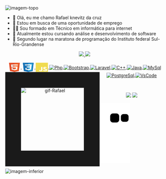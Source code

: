 <div>
    <img alt="imagem-topo"  height="100" width="1000" src="https://user-images.githubusercontent.com/117126177/209977224-937ff358-7ad7-49fb-9ca5-882a9114e523.png"
</div>


- 👋 Olá, eu me chamo Rafael knevitz da cruz
- 👀 Estou em busca de uma oportunidade de emprego
- 👨‍🎓 Sou formado em Técnico em informática para internet
- 🌱 Atualmente estou cursando análise e desenvolvimento de software
- 🥈 Segundo lugar na maratona de programação do Instituto federal Sul-Rio-Grandense




<div align="center">
    <a href="https://github.com/Rknevitz">
    <img height="160em" src="https://github-readme-stats.vercel.app/api?username=Rknevitz&show_icons=true&theme=dark&include_all_commits=true&count_private=true"/>
    <img height="160em" src="https://github-readme-stats.vercel.app/api/top-langs/?username=Rknevitz&layout=compact&langs_count=7&theme=dark"/>
  </div>
  

    
<div style="display: inline_block"align="center"><br> 
  <img align="center" alt="HTML" height="30" width="40" src="https://raw.githubusercontent.com/devicons/devicon/master/icons/html5/html5-original.svg">
  <img align="center" alt="CSS" height="30" width="40" src="https://raw.githubusercontent.com/devicons/devicon/master/icons/css3/css3-original.svg">
  <img align="center" alt="Js" height="30" width="40" src="https://raw.githubusercontent.com/devicons/devicon/master/icons/javascript/javascript-plain.svg">
  <img align="center" alt="Php" height="30" width="40" src="https://cdn.jsdelivr.net/gh/devicons/devicon/icons/php/php-original.svg">
  <img align="center" alt="Bootstrap" height="30" width="40" src="https://cdn.jsdelivr.net/gh/devicons/devicon/icons/bootstrap/bootstrap-original.svg">
  <img align="center" alt="Laravel" height="30" width="40" src="https://cdn.jsdelivr.net/gh/devicons/devicon/icons/laravel/laravel-plain-wordmark.svg">
  <img align="center" alt="C++" height="30" width="40" src="https://cdn.jsdelivr.net/gh/devicons/devicon/icons/cplusplus/cplusplus-original.svg">
  <img align="center" alt="Java" height="30" width="40" src="https://cdn.jsdelivr.net/gh/devicons/devicon/icons/java/java-original.svg">
  <img align="center" alt="MySql" height="30" width="40" src="https://cdn.jsdelivr.net/gh/devicons/devicon/icons/mysql/mysql-original.svg">
  <img align="center" alt="PostgreSql" height="30" width="40" src="https://cdn.jsdelivr.net/gh/devicons/devicon/icons/postgresql/postgresql-original.svg">  
  <img align="center" alt="VsCode" height="30" width="40" src="https://cdn.jsdelivr.net/gh/devicons/devicon/icons/vscode/vscode-original.svg">  
  <img align="left" alt="gif-Rafael" height="200" width="200" border="50" src="https://user-images.githubusercontent.com/117126177/209234057-6a545327-fa70-444c-bd0f-b8ae06684aeb.gif"> 
    
 
</div>
   
##
<div style="display: inline_block"align="center"><br> 
 <a href = "mailto:rafael.knevitz96@gmail.com"><img src="https://img.shields.io/badge/Gmail-D14836?style=for-the-badge&logo=gmail&logoColor=white" target="_blank"></a>  <a href = "https://www.linkedin.com/in/rafael-knevitz-da-cruz-57835a1b8/"><img src="https://img.shields.io/badge/LinkedIn-0077B5?style=for-the-badge&logo=linkedin&logoColor=white" target="_blank"></a>    
</div>

    
    
    
![snake gif](https://github.com/Rknevitz/Rknevitz/blob/output/github-contribution-grid-snake.svg) 
    
    
<div>
    <img alt="imagem-inferior"  height="100" width="1000" src="https://user-images.githubusercontent.com/117126177/209977770-a5f3216a-9661-4800-ac59-2de976f64b60.png"
</div>
